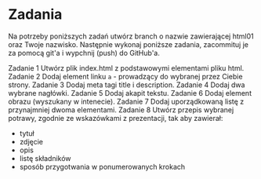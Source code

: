 # Zadania

Na potrzeby poniższych zadań utwórz branch o nazwie zawierającej html01 oraz Twoje nazwisko.
Następnie wykonaj poniższe zadania, zacommituj je za pomocą git'a i wypchnij (push) do GitHub'a.

Zadanie 1 Utwórz plik index.html z podstawowymi elementami pliku html.
Zadanie 2 Dodaj element linku `a` - prowadzący do wybranej przez Ciebie strony.
Zadanie 3 Dodaj meta tagi title i description.
Zadanie 4 Dodaj dwa wybrane nagłówki.
Zadanie 5 Dodaj akapit tekstu.
Zadanie 6 Dodaj element obrazu (wyszukany w intenecie).
Zadanie 7 Dodaj uporządkowaną listę z przynajmniej dwoma elementami.
Zadanie 8 Utwórz przepis wybranej potrawy, zgodnie ze wskazówkami z prezentacji, tak aby zawierał:
 - tytuł
 - zdjęcie
 - opis
 - listę składników
 - sposób przygotwania w ponumerowanych krokach